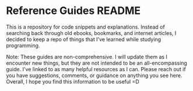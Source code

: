 # Reference Guides README

This is a repository for code snippets and explanations. Instead of searching back through old ebooks, bookmarks, and internet articles, I decided to keep a repo of things that I've learned while studying programming. 

Note: These guides are non-comprehensive. I will update them as I encounter new things, but they are not intended to be an all-encompassing guide. I've linked to as many helpful resources as I can. Please reach out if you have suggestions, comments, or guidance on anything you see here. Overall, I hope you find this information to be useful =D


